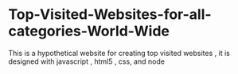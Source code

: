 # Top-Visited-Websites-for-all-categories-World-Wide
This is a hypothetical website for creating top visited websites , it is designed with javascript , html5 , css, and node
